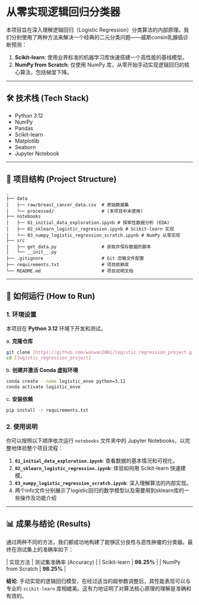 # 从零实现逻辑回归分类器

本项目旨在深入理解逻辑回归（Logistic Regression）分类算法的内部原理。我们分别使用了两种方法来解决一个经典的二元分类问题——威斯consin乳腺癌诊断预测：
1.  **Scikit-learn**: 使用业界标准的机器学习库快速搭建一个高性能的基线模型。
2.  **NumPy from Scratch**: 仅使用 NumPy 库，从零开始手动实现逻辑回归的核心算法，包括梯度下降。

---

## 🛠️ 技术栈 (Tech Stack)

* Python 3.12
* NumPy
* Pandas
* Scikit-learn
* Matplotlib
* Seaborn
* Jupyter Notebook

---

## 📂 项目结构 (Project Structure)

```
.
├── data
│   ├── raw/breast_cancer_data.csv  # 原始数据集
│   └── processed/                  # (本项目中未使用)
├── notebooks
│   ├── 01_initial_data_exploration.ipynb # 探索性数据分析 (EDA)
│   ├── 02_sklearn_logistic_regression.ipynb # Scikit-learn 实现
│   └── 03_numpy_logistic_regression_scratch.ipynb # NumPy 从零实现
├── src
│   ├── get_data.py                 # 获取并保存数据的脚本
│   └── __init__.py
├── .gitignore                      # Git 忽略文件配置
├── requirements.txt                # 项目依赖库
└── README.md                       # 项目说明文档
```

---

## 🚀 如何运行 (How to Run)

### 1. 环境设置

本项目在 **Python 3.12** 环境下开发和测试。

a. **克隆仓库** 
   ```bash
   git clone [https://github.com/wanwan2001/logistic_regression_project.git]
   cd [logistic_regression_project]
   ```

b. **创建并激活 Conda 虚拟环境**
   ```bash
   conda create --name logistic_enve python=3.12
   conda activate logistic_enve
   ```

c. **安装依赖**
   ```bash
   pip install -r requirements.txt
   ```

### 2. 使用说明

你可以按照以下顺序依次运行 `notebooks` 文件夹中的 Jupyter Notebooks，以完整地体验整个项目流程：
1.  **`01_initial_data_exploration.ipynb`**: 查看数据的基本情况和可视化。
2.  **`02_sklearn_logistic_regression.ipynb`**: 体验如何用 Scikit-learn 快速建模。
3.  **`03_numpy_logistic_regression_scratch.ipynb`**: 深入理解算法的内部实现。
4. 两个info文件分别展示了logistic回归的数学模型以及需要用到sklearn库的一些操作及功能介绍
---

## 📊 成果与结论 (Results)

通过两种不同的方法，我们都成功地构建了能够区分良性与恶性肿瘤的分类器。最终在测试集上的准确率如下：

| 实现方法 | 测试集准确率 (Accuracy) |
| Scikit-learn | **98.25%** |
| NumPy from Scratch | **98.25%** |

**结论**: 手动实现的逻辑回归模型，在经过适当的超参数调整后，其性能表现可以与专业的 `scikit-learn` 库相媲美。这有力地证明了对算法核心原理的理解是准确和有效的。
